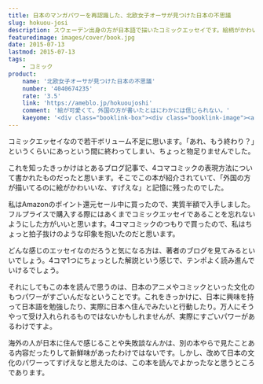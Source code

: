 ```yaml
---
title: 日本のマンガパワーを再認識した、北欧女子オーサが見つけた日本の不思議
slug: hokuou-josi
description: スウェーデン出身の方が日本語で描いたコミックエッセイです。絵柄がかわいくしっかりと確立されていて、とても外国の方が描いたものとは思えませんでした。4コマ漫画で読みやすく、あっという間に読み終わってしまいました。
featuredimage: images/cover/book.jpg
date: 2015-07-13
lastmod: 2015-07-13
tags: 
    - コミック
product:
    name: '北欧女子オーサが見つけた日本の不思議'
    number: '4040674235'
    rate: '3.5'
    link: 'https://ameblo.jp/hokuoujoshi'
    comment: '絵が可愛くて、外国の方が書いたとはにわかには信じられない。'
    kaeyome: '<div class="booklink-box"><div class="booklink-image"><a href="https://www.amazon.co.jp/exec/obidos/asin/4040674235/illusionspace-22/" target="_blank" ><img src="https://ecx.images-amazon.com/images/I/51DVJe-lW1L._SL160_.jpg" style="border: none;" /></a></div><div class="booklink-info"><div class="booklink-name"><a href="https://www.amazon.co.jp/exec/obidos/asin/4040674235/illusionspace-22/" target="_blank" >北欧女子オーサが見つけた日本の不思議 (メディアファクトリーのコミックエッセイ)</a><div class="booklink-powered-date">posted with <a href="https://yomereba.com" rel="nofollow" target="_blank">ヨメレバ</a></div></div><div class="booklink-detail">オーサ・イェークストロム KADOKAWA/メディアファクトリー 2015-03-06    </div><div class="booklink-link2"><div class="shoplinkamazon"><a href="https://www.amazon.co.jp/exec/obidos/asin/4040674235/illusionspace-22/" target="_blank" >Amazon</a></div><div class="shoplinkkindle"><a href="https://www.amazon.co.jp/exec/obidos/ASIN/B00U6VZVUM/illusionspace-22/" target="_blank" >Kindle</a></div><div class="shoplinkrakuten"><a href="https://hb.afl.rakuten.co.jp/hgc/11acbc01.369b1bf6.11acbc02.cabf9fe9/?pc=http%3A%2F%2Fbooks.rakuten.co.jp%2Frb%2F13118461%2F%3Fscid%3Daf_ich_link_urltxt%26m%3Dhttp%3A%2F%2Fm.rakuten.co.jp%2Fev%2Fbook%2F" target="_blank" >楽天ブックス</a></div>                  	  <div class="shoplinkkino"><a href="https://ck.jp.ap.valuecommerce.com/servlet/referral?sid=3085416&pid=882196163&vc_url=http%3A%2F%2Fwww.kinokuniya.co.jp%2Ff%2Fdsg-01-9784040674230" target="_blank" >紀伊國屋書店<img src="https://ad.jp.ap.valuecommerce.com/servlet/gifbanner?sid=3085416&pid=882196163" height="1" width="1" border="0"></a></div>	  	  	</div></div><div class="booklink-footer"></div></div>'
---
```


コミックエッセイなので若干ボリューム不足に思います。「あれ、もう終わり？」というくらいにあっという間に終わってしまい、ちょっと物足りませんでした。

これを知ったきっかけはとあるブログ記事で、4コマコミックの表現方法について書かれたものだったと思います。そこでこの本が紹介されていて、「外国の方が描いてるのに絵がかわいいな、すげえな」と記憶に残ったのでした。

私はAmazonのポイント還元セール中に買ったので、実質半額で入手しました。フルプライスで購入する際にはあくまでコミックエッセイであることを忘れないようにした方がいいと思います。4コマコミックのつもりで買ったので、私はちょっと拍子抜けのような印象を抱いたのだと思います。

どんな感じのエッセイなのだろうと気になる方は、著者のブログを見てみるといいでしょう。4コマ1つにちょっとした解説という感じで、テンポよく読み進んでいけるでしょう。

それにしてもこの本を読んで思うのは、日本のアニメやコミックといった文化のもつパワーがすごいんだなということです。これをきっかけに、日本に興味を持って日本語を勉強したり、実際に日本へ住んでみたいと行動したり。万人にそうやって受け入れられるものではないかもしれませんが、実際にすごいパワーがあるわけですよ。

海外の人が日本に住んで感じることや失敗談なんかは、別の本やらで見たことある内容だったりして新鮮味があったわけではないです。しかし、改めて日本の文化のパワーってすげえなと思えたのは、この本を読んでよかったなと思うところであります。


  